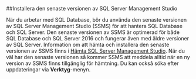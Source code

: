 ##Installera den senaste versionen av SQL Server Management Studio

  När du arbetar med SQL Database, bör du använda den senaste versionen av SQL Server Management Studio (SSMS) för att hantera SQL Database och SQL Server. Den senaste versionen av SSMS är optimerad för både SQL Database och SQL Server 2016 och fungerar även med äldre versioner av SQL Server. Information om att hämta och installera den senaste versionen av SSMS finns i [Hämta SQL Server Management Studio](https://msdn.microsoft.com/library/mt238290.aspx). När du väl har den senaste versionen så kommer SSMS att meddela alltid när en ny version av SSMS finns tillgänglig för hämtning. Du kan också söka efter uppdateringar via **Verktyg**-menyn.


<!--HONumber=Jun16_HO2-->


